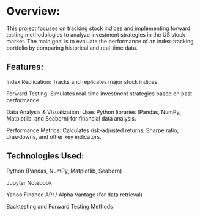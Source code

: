 # Overview:

This project focuses on tracking stock indices and implementing forward testing methodologies to analyze investment strategies in the US stock market. The main goal is to evaluate the performance of an index-tracking portfolio by comparing historical and real-time data.


## Features:

Index Replication: Tracks and replicates major stock indices.

Forward Testing: Simulates real-time investment strategies based on past performance.

Data Analysis & Visualization: Uses Python libraries (Pandas, NumPy, Matplotlib, and Seaborn) for financial data analysis.

Performance Metrics: Calculates risk-adjusted returns, Sharpe ratio, drawdowns, and other key indicators.


## Technologies Used:

Python (Pandas, NumPy, Matplotlib, Seaborn)

Jupyter Notebook

Yahoo Finance API / Alpha Vantage (for data retrieval)

Backtesting and Forward Testing Methods
